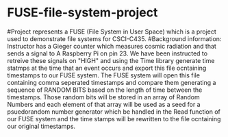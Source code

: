 # FUSE-file-system-project

#Project represents a FUSE (File System in User Space) which is a project used to demonstrate file systems for CSCI-C435.
#Background information: Instructor has a Gieger counter which measures cosmic radiation and that sends a signal to A Raspberry Pi on pin 23. We have been instructed to retreive these signals on "HIGH" and using the Time library generate time statmps at the time that an event occurs and export this file ocntaining timestamps to our FUSE system. The FUSE system will open this file containing comma seperated timestamps and compare them generating a sequence of RANDOM BITS based on the length of time between the timestamps. Those random bits will be stored in an array of  Random Numbers and each element of that array will be used as a seed for a psuedorandom number generator which be handled in the Read function of our FUSE system and the time stamps will be rewritten to the file ocntaining our original timestamps.    
